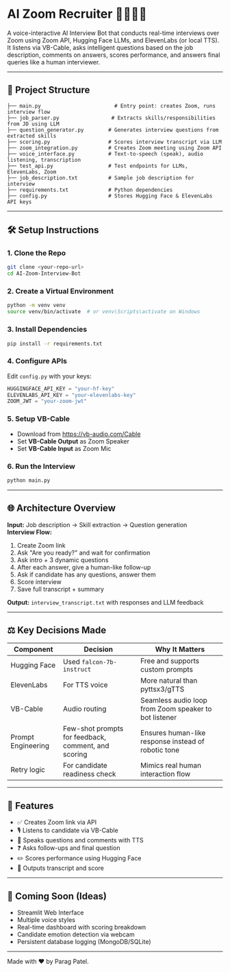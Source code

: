 # AI Zoom Recruiter 🧑‍💻🙋‍♂️

A voice-interactive AI Interview Bot that conducts real-time interviews over Zoom using Zoom API, Hugging Face LLMs, and ElevenLabs (or local TTS). It listens via VB-Cable, asks intelligent questions based on the job description, comments on answers, scores performance, and answers final queries like a human interviewer.

---

## 📂 Project Structure

```
├── main.py                        # Entry point: creates Zoom, runs interview flow
├── job_parser.py                 # Extracts skills/responsibilities from JD using LLM
├── question_generator.py        # Generates interview questions from extracted skills
├── scoring.py                   # Scores interview transcript via LLM
├── zoom_integration.py          # Creates Zoom meeting using Zoom API
├── voice_interface.py           # Text-to-speech (speak), audio listening, transcription
├── test_api.py                  # Test endpoints for LLMs, ElevenLabs, Zoom
├── job_description.txt          # Sample job description for interview
├── requirements.txt             # Python dependencies
├── config.py                    # Stores Hugging Face & ElevenLabs API keys
```

---

## 🛠️ Setup Instructions

### 1. Clone the Repo
```bash
git clone <your-repo-url>
cd AI-Zoom-Interview-Bot
```

### 2. Create a Virtual Environment
```bash
python -m venv venv
source venv/bin/activate  # or venv\Scripts\activate on Windows
```

### 3. Install Dependencies
```bash
pip install -r requirements.txt
```

### 4. Configure APIs
Edit `config.py` with your keys:
```python
HUGGINGFACE_API_KEY = "your-hf-key"
ELEVENLABS_API_KEY = "your-elevenlabs-key"
ZOOM_JWT = "your-zoom-jwt"
```

### 5. Setup VB-Cable
- Download from https://vb-audio.com/Cable
- Set **VB-Cable Output** as Zoom Speaker
- Set **VB-Cable Input** as Zoom Mic

### 6. Run the Interview
```bash
python main.py
```

---

## 🌐 Architecture Overview

**Input:** Job description → Skill extraction → Question generation  
**Interview Flow:**
1. Create Zoom link
2. Ask "Are you ready?" and wait for confirmation
3. Ask intro + 3 dynamic questions
4. After each answer, give a human-like follow-up
5. Ask if candidate has any questions, answer them
6. Score interview
7. Save full transcript + summary

**Output:** `interview_transcript.txt` with responses and LLM feedback

---

## ⚖️ Key Decisions Made

| Component | Decision | Why It Matters |
|----------|---------|----------------|
| Hugging Face | Used `falcon-7b-instruct` | Free and supports custom prompts |
| ElevenLabs | For TTS voice | More natural than pyttsx3/gTTS |
| VB-Cable | Audio routing | Seamless audio loop from Zoom speaker to bot listener |
| Prompt Engineering | Few-shot prompts for feedback, comment, and scoring | Ensures human-like response instead of robotic tone |
| Retry logic | For candidate readiness check | Mimics real human interaction flow |

---

## 🔧 Features
- ✅ Creates Zoom link via API
- 🎙️ Listens to candidate via VB-Cable
- 🎤 Speaks questions and comments with TTS
- ❓ Asks follow-ups and final question
- ✏️ Scores performance using Hugging Face
- 📄 Outputs transcript and score

---

## 📅 Coming Soon (Ideas)
- Streamlit Web Interface
- Multiple voice styles
- Real-time dashboard with scoring breakdown
- Candidate emotion detection via webcam
- Persistent database logging (MongoDB/SQLite)

---

Made with ❤️ by Parag Patel.

